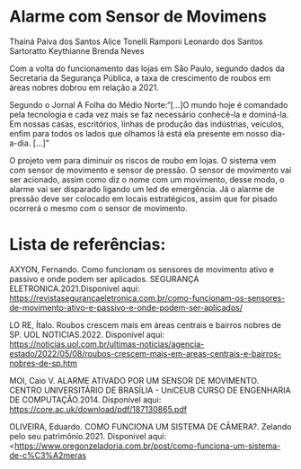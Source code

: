 # Alarme com Sensor de Movimens
Thainá Paiva dos Santos
Alice Tonelli Ramponi
Leonardo dos Santos Sartoratto
Keythianne Brenda Neves


Com a volta do funcionamento das lojas em São Paulo, segundo dados da Secretaria da Segurança Pública, a taxa de crescimento de roubos em áreas nobres dobrou em relação a 2021.


Segundo o Jornal A Folha do Médio Norte:“[...]O mundo hoje é comandado pela tecnologia e cada vez mais se faz        necessário conhecê-la e dominá-la. Em nossas casas, escritórios, linhas de produção das indústrias, veículos, enfim para todos os lados que olhamos lá está ela presente em nosso dia-a-dia. [...]”

  O projeto vem para diminuir os riscos de roubo em lojas. O sistema vem com sensor de movimento e sensor de pressão. O sensor de movimento vai ser acionado, assim como diz o nome com um movimento, desse modo, o alarme vai ser disparado ligando um led de emergência. Já o alarme de pressão deve ser colocado em locais estratégicos, assim que for pisado ocorrerá o mesmo com o sensor de movimento. 
#  Lista de referências:

AXYON, Fernando. Como funcionam os sensores de movimento ativo e passivo e onde podem ser aplicados. SEGURANÇA ELETRONICA.2021.Disponivel aqui:
<https://revistasegurancaeletronica.com.br/como-funcionam-os-sensores-de-movimento-ativo-e-passivo-e-onde-podem-ser-aplicados/>


LO RE, Ítalo. Roubos crescem mais em áreas centrais e bairros nobres de SP. UOL NOTICIAS.2022. Disponível aqui: 
<https://noticias.uol.com.br/ultimas-noticias/agencia-estado/2022/05/08/roubos-crescem-mais-em-areas-centrais-e-bairros-nobres-de-sp.htm>

MOI, Caio V. ALARME ATIVADO POR UM SENSOR DE MOVIMENTO. CENTRO UNIVERSITÁRIO DE BRASÍLIA - UniCEUB CURSO DE ENGENHARIA DE COMPUTAÇÃO.2014. Disponível aqui: <https://core.ac.uk/download/pdf/187130865.pdf>


OLIVEIRA, Eduardo. COMO FUNCIONA UM SISTEMA DE CÂMERA?. Zelando pelo seu patrimônio.2021. Disponivel aqui: <https://www.oregonzeladoria.com.br/post/como-funciona-um-sistema-de-c%C3%A2meras
